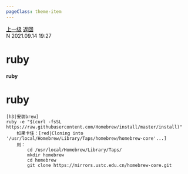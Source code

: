 ```yaml
---
pageClass: theme-item
---
```

<div class="extend-header">
    <div class="info">
        <div class="record">
            <a class="back" href="./">上一级</a>
            <a class="back" href="./">返回</a>
        </div>        
        <div class="mini">
            <span>N 2021.09.14 19:27</span>
        </div>
    </div>
    <div class="content"></div>
</div>
<div class="content-header">
<h1>ruby</h1><strong>ruby</strong>
</div>
<div class="static-content">

# ruby
```
[h3|安装brew]
ruby -e "$(curl -fsSL https://raw.githubusercontent.com/Homebrew/install/master/install)"
    如果卡住：[red|Cloning into '/usr/local/Homebrew/Library/Taps/homebrew/homebrew-core'...]
    则：
        cd /usr/local/Homebrew/Library/Taps/
        mkdir homebrew
        cd homebrew
        git clone https://mirrors.ustc.edu.cn/homebrew-core.git


```

</div>